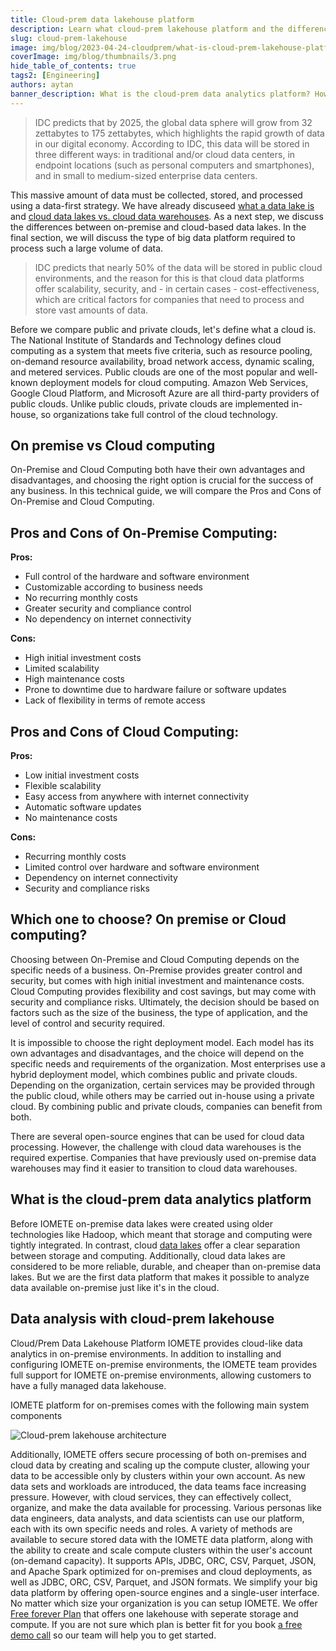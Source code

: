 ```yaml
---
title: Cloud-prem data lakehouse platform
description: Learn what cloud-prem lakehouse platform and the differences between on-premise and cloud architectures and how to choose the right platform for your organization's needs
slug: cloud-prem-lakehouse
image: img/blog/2023-04-24-cloudprem/what-is-cloud-prem-lakehouse-platform.png
coverImage: img/blog/thumbnails/3.png
hide_table_of_contents: true
tags2: [Engineering]
authors: aytan
banner_description: What is the cloud-prem data analytics platform? How to choose the right platform?
---
```


> IDC predicts that by 2025, the global data sphere will grow from 32 zettabytes to 175 zettabytes, which highlights the rapid growth of data in our digital economy. According to IDC, this data will be stored in three different ways: in traditional and/or cloud data centers, in endpoint locations (such as personal computers and smartphones), and in small to medium-sized enterprise data centers.

<!-- truncate -->

This massive amount of data must be collected, stored, and processed using a data-first strategy. We have already discuseed [what a data lake is](https://iomete.com/blog/data-lake-benefits-2023) and [cloud data lakes vs. cloud data warehouses](https://iomete.com/blog/data-warehouses-vs-data-lakehouses). As a next step, we discuss the differences between on-premise and cloud-based data lakes. In the final section, we will discuss the type of big data platform required to process such a large volume of data.

> IDC predicts that nearly 50% of the data will be stored in public cloud environments, and the reason for this is that cloud data platforms offer scalability, security, and - in certain cases - cost-effectiveness, which are critical factors for companies that need to process and store vast amounts of data.

Before we compare public and private clouds, let's define what a cloud is. The National Institute of Standards and Technology defines cloud computing as a system that meets five criteria, such as resource pooling, on-demand resource availability, broad network access, dynamic scaling, and metered services. Public clouds are one of the most popular and well-known deployment models for cloud computing. Amazon Web Services, Google Cloud Platform, and Microsoft Azure are all third-party providers of public clouds. Unlike public clouds, private clouds are implemented in-house, so organizations take full control of the cloud technology.

## On premise vs Cloud computing

On-Premise and Cloud Computing both have their own advantages and disadvantages, and choosing the right option is crucial for the success of any business. In this technical guide, we will compare the Pros and Cons of On-Premise and Cloud Computing.

## Pros and Cons of On-Premise Computing:

**Pros:**

- Full control of the hardware and software environment
- Customizable according to business needs
- No recurring monthly costs
- Greater security and compliance control
- No dependency on internet connectivity

**Cons:**

- High initial investment costs
- Limited scalability
- High maintenance costs
- Prone to downtime due to hardware failure or software updates
- Lack of flexibility in terms of remote access

## Pros and Cons of Cloud Computing:

**Pros:**

- Low initial investment costs
- Flexible scalability
- Easy access from anywhere with internet connectivity
- Automatic software updates
- No maintenance costs

**Cons:**

- Recurring monthly costs
- Limited control over hardware and software environment
- Dependency on internet connectivity
- Security and compliance risks

## Which one to choose? On premise or Cloud computing?

Choosing between On-Premise and Cloud Computing depends on the specific needs of a business. On-Premise provides greater control and security, but comes with high initial investment and maintenance costs. Cloud Computing provides flexibility and cost savings, but may come with security and compliance risks. Ultimately, the decision should be based on factors such as the size of the business, the type of application, and the level of control and security required.

It is impossible to choose the right deployment model. Each model has its own advantages and disadvantages, and the choice will depend on the specific needs and requirements of the organization. Most enterprises use a hybrid deployment model, which combines public and private clouds. Depending on the organization, certain services may be provided through the public cloud, while others may be carried out in-house using a private cloud. By combining public and private clouds, companies can benefit from both.

There are several open-source engines that can be used for cloud data processing. However, the challenge with cloud data warehouses is the required expertise. Companies that have previously used on-premise data warehouses may find it easier to transition to cloud data warehouses.

## **What is the cloud-prem data analytics platform**

Before IOMETE on-premise data lakes were created using older technologies like Hadoop, which meant that storage and computing were tightly integrated. In contrast, cloud [data lakes](https://iomete.com/blog/data-lake-benefits-2023) offer a clear separation between storage and computing. Additionally, cloud data lakes are considered to be more reliable, durable, and cheaper than on-premise data lakes. But we are the first data platform that makes it possible to analyze data available on-premise just like it's in the cloud.

## Data analysis with cloud-prem lakehouse

Cloud/Prem Data Lakehouse Platform IOMETE provides cloud-like data analytics in on-premise environments. In addition to installing and configuring IOMETE on-premise environments, the IOMETE team provides full support for IOMETE on-premise environments, allowing customers to have a fully managed data lakehouse.

IOMETE platform for on-premises comes with the following main system components

![Cloud-prem lakehouse architecture](/img/blog/2023-04-24-cloudprem/cloud-prem-lakehouse-architecture.png)

Additionally, IOMETE offers secure processing of both on-premises and cloud data by creating and scaling up the compute cluster, allowing your data to be accessible only by clusters within your own account. As new data sets and workloads are introduced, the data teams face increasing pressure. However, with cloud services, they can effectively collect, organize, and make the data available for processing. Various personas like data engineers, data analysts, and data scientists can use our platform, each with its own specific needs and roles. A variety of methods are available to secure stored data with the IOMETE data platform, along with the ability to create and scale compute clusters within the user's account (on-demand capacity). It supports APIs, JDBC, ORC, CSV, Parquet, JSON, and Apache Spark optimized for on-premises and cloud deployments, as well as JDBC, ORC, CSV, Parquet, and JSON formats. We simplify your big data platform by offering open-source engines and a single-user interface. No matter which size your organization is you can setup IOMETE. We offer [Free forever Plan](https://iomete.com/pricing#comparison) that offers one lakehouse with seperate storage and compute. If you are not sure which plan is better fit for you book [a free demo call](https://calendly.com/iomete/iomete-discovery-call) so our team will help you to get started.

